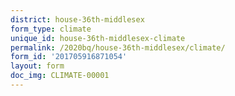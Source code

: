 ```yaml
---
district: house-36th-middlesex
form_type: climate
unique_id: house-36th-middlesex-climate
permalink: /2020bq/house-36th-middlesex/climate/
form_id: '201705916871054'
layout: form
doc_img: CLIMATE-00001
---
```

